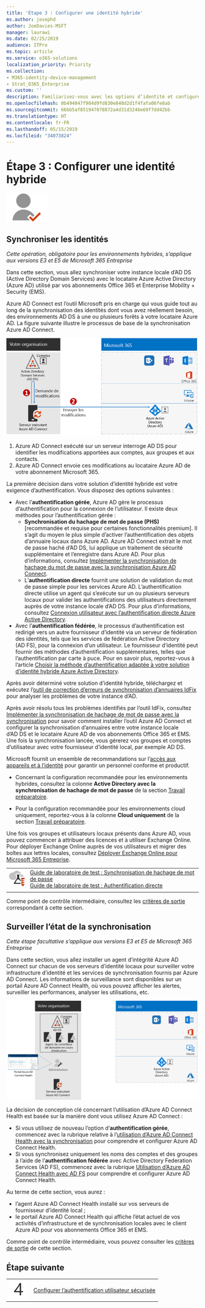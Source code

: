 ```yaml
---
title: 'Étape 3 : Configurer une identité hybride'
ms.author: josephd
author: JoeDavies-MSFT
manager: laurawi
ms.date: 02/25/2019
audience: ITPro
ms.topic: article
ms.service: o365-solutions
localization_priority: Priority
ms.collection:
- M365-identity-device-management
- Strat_O365_Enterprise
ms.custom: ''
description: Familiarisez-vous avec les options d’identité et configurez Azure AD Connect pour synchroniser votre instance locale d’Active Directory Domain Services avec Azure AD.
ms.openlocfilehash: 0b494047f984d9fd830e840d2d1f4fafa06fe8ab
ms.sourcegitcommit: 66bb5af851947078872a4d31d3246e69f7dd42bb
ms.translationtype: HT
ms.contentlocale: fr-FR
ms.lasthandoff: 05/15/2019
ms.locfileid: "34073824"
---
```

# <a name="step-3-configure-hybrid-identity"></a>Étape 3 : Configurer une identité hybride

![](./media/deploy-foundation-infrastructure/identity_icon-small.png)

<a name="identity-sync"></a>
## <a name="synchronize-identities"></a>Synchroniser les identités

*Cette opération, obligatoire pour les environnements hybrides, s’applique aux versions E3 et E5 de Microsoft 365 Entreprise*

Dans cette section, vous allez synchroniser votre instance locale d’AD DS (Active Directory Domain Services) avec le locataire Azure Active Directory (Azure AD) utilisé par vos abonnements Office 365 et Enterprise Mobility + Security (EMS).

Azure AD Connect est l’outil Microsoft pris en charge qui vous guide tout au long de la synchronisation des identités dont vous avez réellement besoin, des environnements AD DS à une ou plusieurs forêts à votre locataire Azure AD. La figure suivante illustre le processus de base de la synchronisation Azure AD Connect.

![Comment Azure AD Connect synchronise votre annuaire local avec Azure AD](./media/identity-azure-ad-connect/azure-ad-connect.png)

1. Azure AD Connect exécuté sur un serveur interroge AD DS pour identifier les modifications apportées aux comptes, aux groupes et aux contacts.
2. Azure AD Connect envoie ces modifications au locataire Azure AD de votre abonnement Microsoft 365.

La première décision dans votre solution d’identité hybride est votre exigence d’authentification. Vous disposez des options suivantes :

- Avec l’**authentification gérée**, Azure AD gère le processus d’authentification pour la connexion de l’utilisateur. Il existe deux méthodes pour l’authentification gérée : 
    - **Synchronisation du hachage de mot de passe (PHS)** [recommandée et requise pour certaines fonctionnalités premium]. Il s’agit du moyen le plus simple d’activer l’authentification des objets d’annuaire locaux dans Azure AD. Azure AD Connect extrait le mot de passe haché d’AD DS, lui applique un traitement de sécurité supplémentaire et l’enregistre dans Azure AD. Pour plus d’informations, consultez [Implémenter la synchronisation de hachage du mot de passe avec la synchronisation Azure AD Connect](https://docs.microsoft.com/azure/active-directory/connect/active-directory-aadconnectsync-implement-password-synchronization).
    - L’**authentification directe** fournit une solution de validation du mot de passe simple pour les services Azure AD. L’authentification directe utilise un agent qui s’exécute sur un ou plusieurs serveurs locaux pour valider les authentifications des utilisateurs directement auprès de votre instance locale d’AD DS. Pour plus d’informations, consultez [Connexion utilisateur avec l’authentification directe Azure Active Directory](https://docs.microsoft.com/azure/active-directory/connect/active-directory-aadconnect-pass-through-authentication).
- Avec l’**authentification fédérée**, le processus d’authentification est redirigé vers un autre fournisseur d’identité via un serveur de fédération des identités, tels que les services de fédération Active Directory (AD FS), pour la connexion d’un utilisateur. Le fournisseur d’identité peut fournir des méthodes d’authentification supplémentaires, telles que l’authentification par carte à puce. Pour en savoir plus, reportez-vous à l’article [Choisir la méthode d’authentification adaptée à votre solution d’identité hybride Azure Active Directory](https://docs.microsoft.com/azure/security/azure-ad-choose-authn).

Après avoir déterminé votre solution d’identité hybride, téléchargez et exécutez l’[outil de correction d’erreurs de synchronisation d’annuaires IdFix](https://www.microsoft.com/download/details.aspx?id=36832) pour analyser les problèmes de votre instance d’AD.

Après avoir résolu tous les problèmes identifiés par l’outil IdFix, consultez [Implémenter la synchronisation de hachage de mot de passe avec la synchronisation](https://docs.microsoft.com/azure/active-directory/connect/active-directory-aadconnectsync-implement-password-hash-synchronization) pour savoir comment installer l’outil Azure AD Connect et configurer la synchronisation d’annuaires entre votre instance locale d’AD DS et le locataire Azure AD de vos abonnements Office 365 et EMS. Une fois la synchronisation lancée, vous gérerez vos groupes et comptes d’utilisateur avec votre fournisseur d’identité local, par exemple AD DS.

Microsoft fournit un ensemble de recommandations sur l’[accès aux appareils et à l’identité](microsoft-365-policies-configurations.md) pour garantir un personnel conforme et productif. 

- Concernant la configuration recommandée pour les environnements hybrides, consultez la colonne **Active Directory avec la synchronisation de hachage de mot de passe** de la section [Travail préparatoire](identity-access-prerequisites.md#prerequisites). 

- Pour la configuration recommandée pour les environnements cloud uniquement, reportez-vous à la colonne **Cloud uniquement** de la section [Travail préparatoire](identity-access-prerequisites.md#prerequisites).

Une fois vos groupes et utilisateurs locaux présents dans Azure AD, vous pouvez commencer à attribuer des licences et à utiliser Exchange Online. Pour déployer Exchange Online auprès de vos utilisateurs et migrer des boîtes aux lettres locales, consultez [Déployer Exchange Online pour Microsoft 365 Entreprise](exchangeonline-workload.md).

|||
|:-------|:-----|
|![Guides de Laboratoire de Test pour Microsoft Cloud](media/m365-enterprise-test-lab-guides/cloud-tlg-icon-small.png)| [Guide de laboratoire de test : Synchronisation de hachage de mot de passe](password-hash-sync-m365-ent-test-environment.md)<br> [Guide de laboratoire de test : Authentification directe](pass-through-auth-m365-ent-test-environment.md) |
|||

Comme point de contrôle intermédiaire, consultez les [critères de sortie](identity-exit-criteria.md#crit-identity-sync) correspondant à cette section.

<a name="identity-sync-health"></a>
## <a name="monitor-synchronization-health"></a>Surveiller l’état de la synchronisation

*Cette étape facultative s’applique aux versions E3 et E5 de Microsoft 365 Entreprise*

Dans cette section, vous allez installer un agent d’intégrité Azure AD Connect sur chacun de vos serveurs d’identité locaux pour surveiller votre infrastructure d’identité et les services de synchronisation fournis par Azure AD Connect. Les informations de surveillance sont disponibles sur un portail Azure AD Connect Health, où vous pouvez afficher les alertes, surveiller les performances, analyser les utilisations, etc.

![Composants d’Azure AD Connect Health](./media/identity-azure-ad-connect-health/identity-azure-ad-connect-health.png)

La décision de conception clé concernant l’utilisation d’Azure AD Connect Health est basée sur la manière dont vous utilisez Azure AD Connect :

- Si vous utilisez de nouveau l’option d’**authentification gérée**, commencez avec la rubrique relative à l’[utilisation d’Azure AD Connect Health avec la synchronisation](https://docs.microsoft.com/azure/active-directory/connect-health/active-directory-aadconnect-health-sync) pour comprendre et configurer Azure AD Connect Health.
- Si vous synchronisez uniquement les noms des comptes et des groupes à l’aide de l’**authentification fédérée** avec Active Directory Federation Services (AD FS), commencez avec la rubrique [Utilisation d’Azure AD Connect Health avec AD FS](https://docs.microsoft.com/azure/active-directory/connect-health/active-directory-aadconnect-health-adfs) pour comprendre et configurer Azure AD Connect Health.

Au terme de cette section, vous aurez :

- l’agent Azure AD Connect Health installé sur vos serveurs de fournisseur d’identité local ;
- le portail Azure AD Connect Health qui affiche l’état actuel de vos activités d’infrastructure et de synchronisation locales avec le client Azure AD pour vos abonnements Office 365 et EMS.

Comme point de contrôle intermédiaire, vous pouvez consulter les [critères de sortie](identity-exit-criteria.md#crit-identity-sync-health) de cette section.

## <a name="next-step"></a>Étape suivante

|||
|:-------|:-----|
![](./media/stepnumbers/Step4.png)| [Configurer l’authentification utilisateur sécurisée](identity-multi-factor-authentication.md)
